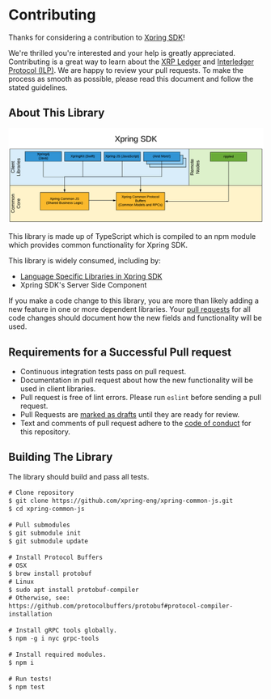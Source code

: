 # Contributing

Thanks for considering a contribution to [Xpring SDK](https://github.com/xpring-eng/xpring-sdk)!

We're thrilled you're interested and your help is greatly appreciated. Contributing is a great way to learn about the [XRP Ledger](https://xrpl.org) and [Interledger Protocol (ILP)](https://interledger.org/). We are happy to review your pull requests. To make the process as smooth as possible, please read this document and follow the stated guidelines.

## About This Library

<img src="architecture.png" alt="Architecture Diagram of Xpring SDK"/>

This library is made up of TypeScript which is compiled to an npm module which provides common functionality for Xpring SDK.

This library is widely consumed, including by:
- [Language Specific Libraries in Xpring SDK](https://github.com/xpring-eng/xpring-sdk#client-side-libraries)
- Xpring SDK's Server Side Component

If you make a code change to this library, you are more than likely adding a new feature in one or more dependent libraries. Your [pull requests](#requirements-for-a-successful-pull-request) for all code changes should document how the new fields and functionality will be used.

## Requirements for a Successful Pull request

- Continuous integration tests pass on pull request.
- Documentation in pull request about how the new functionality will be used in client libraries.
- Pull request is free of lint errors. Please run `eslint` before sending a pull request.
- Pull Requests are [marked as drafts](https://github.blog/2019-02-14-introducing-draft-pull-requests/) until they are ready for review.
- Text and comments of pull request adhere to the [code of conduct](CODE_OF_CONDUCT.md) for this repository.

## Building The Library

The library should build and pass all tests.

```shell
# Clone repository
$ git clone https://github.com/xpring-eng/xpring-common-js.git
$ cd xpring-common-js

# Pull submodules
$ git submodule init
$ git submodule update

# Install Protocol Buffers
# OSX
$ brew install protobuf
# Linux
$ sudo apt install protobuf-compiler
# Otherwise, see: https://github.com/protocolbuffers/protobuf#protocol-compiler-installation

# Install gRPC tools globally.
$ npm -g i nyc grpc-tools

# Install required modules.
$ npm i

# Run tests!
$ npm test
```
